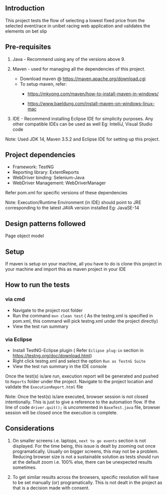 ## Introduction
This project tests the flow of selecting a lowest fixed price from the selected event/race in unibet racing web application and validates the elements on bet slip

## Pre-requisites
1) Java  - Recommend using any of the versions above 9.

2) Maven - used for managing all the dependencies of this project.
    * Download maven @ https://maven.apache.org/download.cgi
    * To setup maven, refer:
        - https://mkyong.com/maven/how-to-install-maven-in-windows/

        - https://www.baeldung.com/install-maven-on-windows-linux-mac
        
3) IDE - Recommend installing Eclipse IDE for simplicity purposes. Any other compatible IDEs can be used as well Eg: IntelliJ, Visual Studio code

Note: Used JDK 14, Maven 3.5.2 and Eclipse IDE for setting up this project.

## Project dependencies
* Framework: TestNG
* Reporting library: ExtentReports
* WebDriver binding: Selenium-Java
* WebDriver Management: WebDriverManager

Refer pom.xml for specific versions of these dependencies

Note: Execution/Runtime Environment (in IDE) should point to JRE corresponding to the latest JAVA version installed Eg: JavaSE-14

## Design patterns followed
Page object model

## Setup
If maven is setup on your machine, all you have to do is clone this project in your machine and import this as maven project in your IDE


## How to run the tests
### via cmd
- Navigate to the project root folder
- Run the command `mvn clean test` ( As the testng.xml is specified in pom.xml, this command will pick testng.xml under the project directly)
- View the test run summary

### via Eclipse
- Install TestNG-Eclipse plugin ( Refer `Eclipse plug-in` section in https://testng.org/doc/download.html)
- Right click testng.xml and select the option `Run as TestnG Suite`
- View the test run summary in the IDE console

Once the test(s) is/are run, execution report will be generated and pushed to `Reports` folder under the project. Navigate to the project location and validate the `ExecutionReport.html` file

Note: Once the test(s) is/are executed, browser session is not closed intentionally. This is just to give a reference to the automation flow. If the line of code `driver.quit();` is uncommented in `BaseTest.java` file, browser session will be closed once the execution is complete.


## Considerations
1) On smaller screens i.e. laptops, `next to go events` section is not displayed. For the time being, this issue is dealt by zooming out once programatically. Usually on bigger screens, this may not be a problem. Reducing browser size is not a sustainable solution as tests should run at the default zoom i.e. 100% else, there can be unexpected results sometimes.

2) To get similar results across the browsers, specific resolution will have to be set manually (or) programatically. This is not dealt in the project as that is a decision made with consent.
